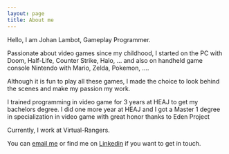 ```yaml
---
layout: page
title: About me
---
```


Hello, I am Johan Lambot, Gameplay Programmer.

Passionate about video games since my childhood, I started on the PC with Doom, Half-Life, Counter Strike, Halo, ... and also on handheld game console Nintendo with Mario, Zelda, Pokemon, ....

Although it is fun to play all these games, I made the choice to look behind the scenes and make my passion my work.

I trained programming in video game for 3 years at HEAJ to get my bachelors degree.
I did one more year at HEAJ and I got a Master 1 degree in specialization in video game with great honor thanks to Eden Project

Currently, I work at Virtual-Rangers.

You can [email me](mailto:contact@johanlambot.com) or find me on [Linkedin](https://www.linkedin.com/in/johan-lambot-10226842/) if you want to get in touch.